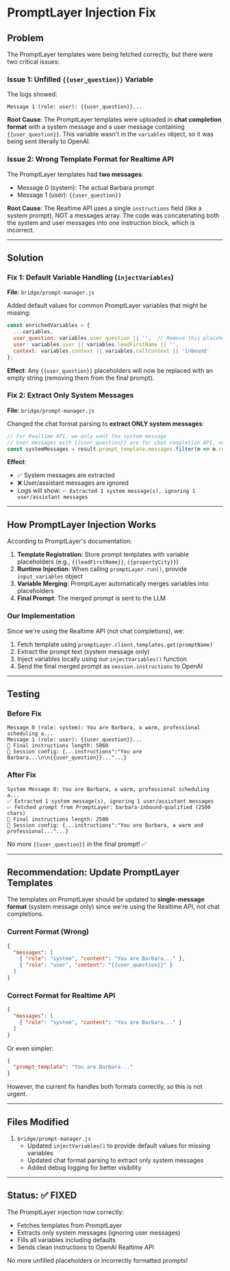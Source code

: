 # PromptLayer Injection Fix

## Problem

The PromptLayer templates were being fetched correctly, but there were two critical issues:

### Issue 1: Unfilled `{{user_question}}` Variable
The logs showed:
```
Message 1 (role: user): {{user_question}}...
```

**Root Cause**: The PromptLayer templates were uploaded in **chat completion format** with a system message and a user message containing `{{user_question}}`. This variable wasn't in the `variables` object, so it was being sent literally to OpenAI.

### Issue 2: Wrong Template Format for Realtime API
The PromptLayer templates had **two messages**:
- Message 0 (system): The actual Barbara prompt
- Message 1 (user): `{{user_question}}`

**Root Cause**: The Realtime API uses a single `instructions` field (like a system prompt), NOT a messages array. The code was concatenating both the system and user messages into one instruction block, which is incorrect.

---

## Solution

### Fix 1: Default Variable Handling (`injectVariables`)
**File**: `bridge/prompt-manager.js`

Added default values for common PromptLayer variables that might be missing:

```javascript
const enrichedVariables = {
  ...variables,
  user_question: variables.user_question || '',  // Remove this placeholder if present
  user: variables.user || variables.leadFirstName || '',
  context: variables.context || variables.callContext || 'inbound'
};
```

**Effect**: Any `{{user_question}}` placeholders will now be replaced with an empty string (removing them from the final prompt).

### Fix 2: Extract Only System Messages
**File**: `bridge/prompt-manager.js`

Changed the chat format parsing to **extract ONLY system messages**:

```javascript
// For Realtime API, we only want the system message
// User messages with {{user_question}} are for chat completion API, not realtime
const systemMessages = result.prompt_template.messages.filter(m => m.role === 'system');
```

**Effect**: 
- ✅ System messages are extracted
- ❌ User/assistant messages are ignored
- Logs will show: `✅ Extracted 1 system message(s), ignoring 1 user/assistant messages`

---

## How PromptLayer Injection Works

According to PromptLayer's documentation:

1. **Template Registration**: Store prompt templates with variable placeholders (e.g., `{{leadFirstName}}`, `{{propertyCity}}`)
2. **Runtime Injection**: When calling `promptLayer.run()`, provide `input_variables` object
3. **Variable Merging**: PromptLayer automatically merges variables into placeholders
4. **Final Prompt**: The merged prompt is sent to the LLM

### Our Implementation
Since we're using the Realtime API (not chat completions), we:
1. Fetch template using `promptLayer.client.templates.get(promptName)`
2. Extract the prompt text (system message only)
3. Inject variables locally using our `injectVariables()` function
4. Send the final merged prompt as `session.instructions` to OpenAI

---

## Testing

### Before Fix
```
Message 0 (role: system): You are Barbara, a warm, professional scheduling a...
Message 1 (role: user): {{user_question}}...
🔵 Final instructions length: 5060
🔵 Session config: {...instructions":"You are Barbara...\n\n{{user_question}}..."...}
```

### After Fix
```
System Message 0: You are Barbara, a warm, professional scheduling a...
✅ Extracted 1 system message(s), ignoring 1 user/assistant messages
✅ Fetched prompt from PromptLayer: barbara-inbound-qualified (2500 chars)
🔵 Final instructions length: 2500
🔵 Session config: {...instructions":"You are Barbara, a warm and professional..."...}
```

No more `{{user_question}}` in the final prompt! ✅

---

## Recommendation: Update PromptLayer Templates

The templates on PromptLayer should be updated to **single-message format** (system message only) since we're using the Realtime API, not chat completions.

### Current Format (Wrong)
```json
{
  "messages": [
    { "role": "system", "content": "You are Barbara..." },
    { "role": "user", "content": "{{user_question}}" }
  ]
}
```

### Correct Format for Realtime API
```json
{
  "messages": [
    { "role": "system", "content": "You are Barbara..." }
  ]
}
```

Or even simpler:
```json
{
  "prompt_template": "You are Barbara..."
}
```

However, the current fix handles both formats correctly, so this is not urgent.

---

## Files Modified

1. `bridge/prompt-manager.js`
   - Updated `injectVariables()` to provide default values for missing variables
   - Updated chat format parsing to extract only system messages
   - Added debug logging for better visibility

---

## Status: ✅ FIXED

The PromptLayer injection now correctly:
- Fetches templates from PromptLayer
- Extracts only system messages (ignoring user messages)
- Fills all variables including defaults
- Sends clean instructions to OpenAI Realtime API

No more unfilled placeholders or incorrectly formatted prompts!

